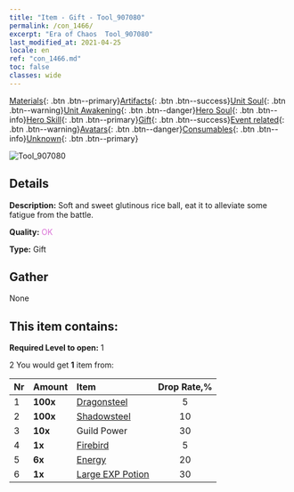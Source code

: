 ```yaml
---
title: "Item - Gift - Tool_907080"
permalink: /con_1466/
excerpt: "Era of Chaos  Tool_907080"
last_modified_at: 2021-04-25
locale: en
ref: "con_1466.md"
toc: false
classes: wide
---
```

 [Materials](/Items/){: .btn .btn--primary}[Artifacts](/Items/Artifacts/){: .btn .btn--success}[Unit Soul](/Items/UnitSoul/){: .btn .btn--warning}[Unit Awakening](/Items/UnitAwakening/){: .btn .btn--danger}[Hero Soul](/Items/HeroSoul/){: .btn .btn--info}[Hero Skill](/Items/HeroSkill/){: .btn .btn--primary}[Gift](/Items/Gift/){: .btn .btn--success}[Event related](/Items/Events/){: .btn .btn--warning}[Avatars](/Items/Avatars/){: .btn .btn--danger}[Consumables](/Items/Consumables/){: .btn .btn--info}[Unknown](/Items/Unknown/){: .btn .btn--primary}

 ![Tool_907080](/images/t/i_907080.png)

## Details
 **Description:** Soft and sweet glutinous rice ball, eat it to alleviate some fatigue from the battle.

 **Quality:** <span style="color: #DA70D6">OK</span>

 **Type:** Gift

## Gather

  None

## This item contains:

 **Required Level to open:** 1

 2 You would get **1** item  from:

  | Nr | Amount |     Item    | Drop Rate,% |
  |:---|:-------|:------------|:---------:|
  | 1 |  **100x** | [Dragonsteel](/Items/con_880/) | 5 | 
  | 2 |  **100x** | [Shadowsteel](/Items/con_881/) | 10 | 
  | 3 |  **10x** | Guild Power | 30 | 
  | 4 |  **1x** | [Firebird](/Items/unt_268/) | 5 | 
  | 5 |  **6x** | [Energy](/Items/con_900/) | 20 | 
  | 6 |  **1x** | [Large EXP Potion](/Items/con_702/) | 30 | 
